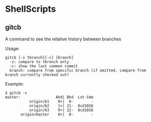 # ShellScripts

## gitcb
A command to see the relative history between branches 

Usage:
```
gitcb [-s tbranch][-c] [branch] 
  -s: compare to tbranch only
  -c: show the last common commit
  branch: compare from specific branch (if omitted, compare from branch currently checked out)
  ```
Example:
```
$ gitcb -c
master:                Ahd| Bhd  Lst Cmm
           origin/b1    0+|  0-        -
           origin/b2    1+| 21-  8cd1016
           origin/b3    0+| 22-  8cd1016
       origin/master    0+|  0-        -
```
